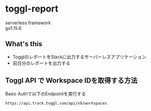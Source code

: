 # toggl-report

serverless framework  
go1.15.6

## What's this
- TogglのレポートをSlackに出力するサーバーレスアプリケーション
- 前日分のレポートを出力する

## Toggl API で Workspace IDを取得する方法
Basic Authで以下のEndpointを実行する
```
https://api.track.toggl.com/api/v9/workspaces
```